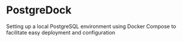 # PostgreDock
Setting up a local PostgreSQL environment using Docker Compose to facilitate easy deployment and configuration
